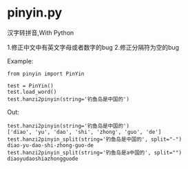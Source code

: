 pinyin.py
=========

汉字转拼音,With Python

1.修正中文中有英文字母或者数字的bug
2.修正分隔符为空的bug


Example:

    from pinyin import PinYin
    
    test = PinYin()
    test.load_word()
    test.hanzi2pinyin(string='钓鱼岛是中国的')


Out:

    test.hanzi2pinyin(string='钓鱼岛是中国的')
    ['diao', 'yu', 'dao', 'shi', 'zhong', 'guo', 'de']    
    test.hanzi2pinyin_split(string='钓鱼岛是中国的', split="-")
    diao-yu-dao-shi-zhong-guo-de
    test.hanzi2pinyin_split(string='钓鱼岛是a中国的', split="")
    diaoyudaoshiazhongguode

